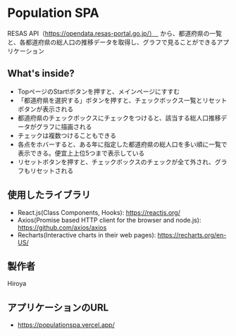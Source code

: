 # Population SPA
RESAS API（https://opendata.resas-portal.go.jp/）　
から、都道府県の一覧と、各都道府県の総人口の推移データを取得し、グラフで見ることができるアプリケーション

## What's inside?
- TopページのStart!ボタンを押すと、メインページにすすむ
- 「都道府県を選択する」ボタンを押すと、チェックボックス一覧とリセットボタンが表示される
- 都道府県のチェックボックスにチェックをつけると、該当する総人口推移データがグラフに描画される
- チェックは複数つけることもできる
- 各点をホバーすると、ある年に指定した都道府県の総人口を多い順に一覧で表示できる。便宜上上位5つまで表示している
- リセットボタンを押すと、チェックボックスのチェックが全て外され、グラフもリセットされる

## 使用したライブラリ

- React.js(Class Components, Hooks): https://reactjs.org/
- Axios(Promise based HTTP client for the browser and node.js): https://github.com/axios/axios
- Recharts(Interactive charts in their web pages): https://recharts.org/en-US/


## 製作者
Hiroya

## アプリケーションのURL

- https://populationspa.vercel.app/
